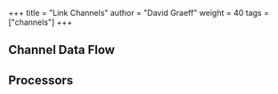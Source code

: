 +++
title = "Link Channels"
author = "David Graeff"
weight = 40
tags = ["channels"]
+++

## Channel Data Flow

## Processors